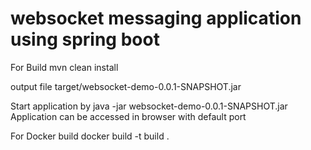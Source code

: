 # websocket messaging application using spring boot

For Build
mvn clean install

output file
target/websocket-demo-0.0.1-SNAPSHOT.jar

Start application by 
java -jar websocket-demo-0.0.1-SNAPSHOT.jar
Application can be accessed in browser with default port

For Docker build 
docker build -t build .

